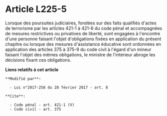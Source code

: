 # Article L225-5

Lorsque des poursuites judiciaires, fondées sur des faits qualifiés d'actes de terrorisme par les articles 421-1 à 421-6 du
code pénal et accompagnées de mesures restrictives ou privatives de liberté, sont engagées à l'encontre d'une personne
faisant l'objet d'obligations fixées en application du présent chapitre ou lorsque des mesures d'assistance éducative sont
ordonnées en application des articles 375 à 375-9 du code civil à l'égard d'un mineur faisant l'objet des mêmes obligations,
le ministre de l'intérieur abroge les décisions fixant ces obligations.

**Liens relatifs à cet article**

	**Modifié par**:

	  - Loi n°2017-258 du 28 février 2017 - art. 8

	**Cite**:

	  - Code pénal - art. 421-1 (V)
	  - Code civil - art. 375
